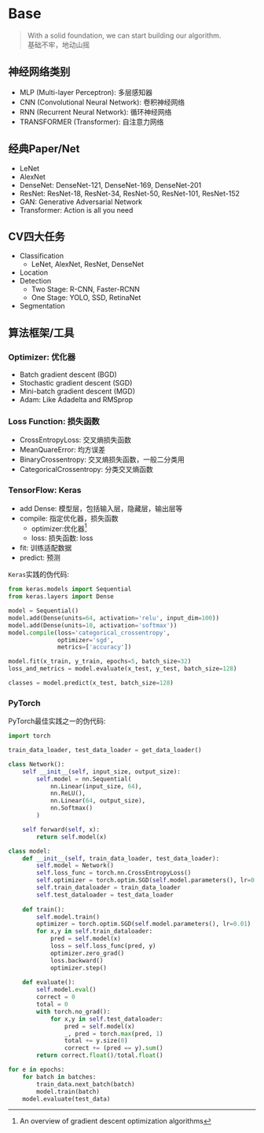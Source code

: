 # Base

> With a solid foundation, we can start building our algorithm.  
> 基础不牢，地动山摇

## 神经网络类别

- MLP (Multi-layer Perceptron): 多层感知器
- CNN (Convolutional Neural Network): 卷积神经网络
- RNN (Recurrent Neural Network): 循环神经网络
- TRANSFORMER (Transformer): 自注意力网络

## 经典Paper/Net

- LeNet
- AlexNet 
- DenseNet: DenseNet-121, DenseNet-169, DenseNet-201
- ResNet: ResNet-18, ResNet-34, ResNet-50, ResNet-101, ResNet-152
- GAN: Generative Adversarial Network
- Transformer: Action is all you need

## CV四大任务

- Classification
  - LeNet, AlexNet, ResNet, DenseNet
- Location
- Detection
  - Two Stage: R-CNN, Faster-RCNN
  - One Stage: YOLO, SSD, RetinaNet
- Segmentation

## 算法框架/工具

### Optimizer: 优化器

- Batch gradient descent (BGD)
- Stochastic gradient descent (SGD)
- Mini-batch gradient descent (MGD)
- Adam: Like Adadelta and RMSprop

### Loss Function: 损失函数

- CrossEntropyLoss: 交叉熵损失函数
- MeanQuareError: 均方误差
- BinaryCrossentropy: 交叉熵损失函数，一般二分类用
- CategoricalCrossentropy: 分类交叉熵函数

### TensorFlow: Keras
- add Dense: 模型层，包括输入层，隐藏层，输出层等
- compile: 指定优化器，损失函数
  - optimizer:优化器[^overview-opt]
  - loss: 损失函数: loss
- fit: 训练适配数据
- predict: 预测

`Keras`实践的伪代码:


```python
from keras.models import Sequential
from keras.layers import Dense

model = Sequential()
model.add(Dense(units=64, activation='relu', input_dim=100))
model.add(Dense(units=10, activation='softmax'))
model.compile(loss='categorical_crossentropy',
              optimizer='sgd',
              metrics=['accuracy'])

model.fit(x_train, y_train, epochs=5, batch_size=32)
loss_and_metrics = model.evaluate(x_test, y_test, batch_size=128)

classes = model.predict(x_test, batch_size=128)
```

### PyTorch

PyTorch最佳实践之一的伪代码:

```python
import torch

train_data_loader, test_data_loader = get_data_loader()

class Network():
    self __init__(self, input_size, output_size):
        self.model = nn.Sequential(
            nn.Linear(input_size, 64),
            nn.ReLU(),
            nn.Linear(64, output_size),
            nn.Softmax()
        )

    self forward(self, x):
        return self.model(x)

class model:
    def __init__(self, train_data_loader, test_data_loader):
        self.model = Network()
        self.loss_func = torch.nn.CrossEntropyLoss()
        self.optimizer = torch.optim.SGD(self.model.parameters(), lr=0.01)
        self.train_dataloader = train_data_loader
        self.test_dataloader = test_data_loader
        
    def train():
        self.model.train()
        optimizer = torch.optim.SGD(self.model.parameters(), lr=0.01)
        for x,y in self.train_dataloader:
            pred = self.model(x)
            loss = self.loss_func(pred, y)
            optimizer.zero_grad()
            loss.backward()
            optimizer.step()
          
    def evaluate():
        self.model.eval()
        correct = 0
        total = 0
        with torch.no_grad():
            for x,y in self.test_dataloader:
                pred = self.model(x)
                _, pred = torch.max(pred, 1)
                total += y.size(0)
                correct += (pred == y).sum()
        return correct.float()/total.float()

for e in epochs:
    for batch in batches:
        train_data.next_batch(batch)
        model.train(batch)
    model.evaluate(test_data)
```

[^overview-opt]:  An overview of gradient descent optimization algorithms
